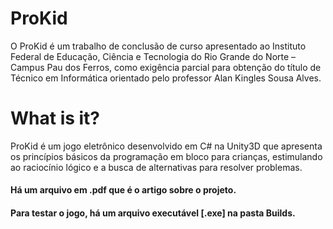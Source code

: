 # ProKid
<p>
O ProKid é um trabalho de conclusão de curso apresentado ao Instituto Federal de Educação, Ciência e Tecnologia do Rio Grande do Norte – Campus Pau dos Ferros, como exigência parcial para obtenção do título de Técnico em Informática orientado pelo professor Alan Kingles Sousa Alves.
</p>

# What is it?
<p>
ProKid é um jogo eletrônico desenvolvido em C# na Unity3D  que apresenta os princípios básicos da programação em bloco para crianças, estimulando ao raciocínio lógico e a busca de alternativas para resolver problemas.
</p>

#### Há um arquivo em .pdf que é o artigo sobre o projeto.

#### Para testar o jogo, há um arquivo executável [.exe] na pasta Builds. 
